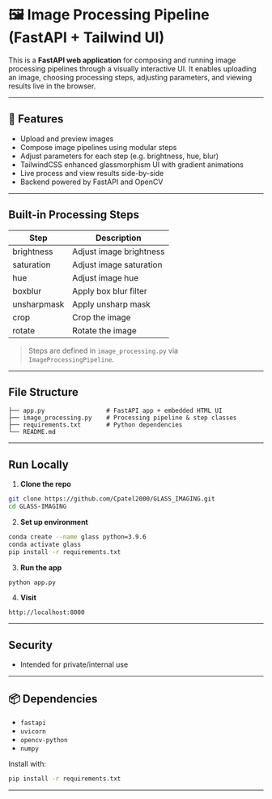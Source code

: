 # 🖼️ Image Processing Pipeline (FastAPI + Tailwind UI)

This is a **FastAPI web application** for composing and running image processing pipelines through a visually interactive UI.
It enables uploading an image, choosing processing steps, adjusting parameters, and viewing results live in the browser.

---

## 🚀 Features

* Upload and preview images 
* Compose image pipelines using modular steps
* Adjust parameters for each step (e.g. brightness, hue, blur)
* TailwindCSS enhanced glassmorphism UI with gradient animations
* Live process and view results side-by-side
* Backend powered by FastAPI and OpenCV

---

## Built-in Processing Steps

| Step        | Description             |
| ----------- | ----------------------- |
| brightness  | Adjust image brightness |
| saturation  | Adjust image saturation |
| hue         | Adjust image hue        |
| boxblur     | Apply box blur filter   |
| unsharpmask | Apply unsharp mask      |
| crop        | Crop the image          |
| rotate      | Rotate the image        |

> Steps are defined in `image_processing.py` via `ImageProcessingPipeline`.

---

## File Structure

```
├── app.py                 # FastAPI app + embedded HTML UI
├── image_processing.py    # Processing pipeline & step classes
├── requirements.txt       # Python dependencies
└── README.md
```

---

## Run Locally

1. **Clone the repo**

```bash
git clone https://github.com/Cpatel2000/GLASS_IMAGING.git
cd GLASS-IMAGING
```

2. **Set up environment**

```bash
conda create --name glass python=3.9.6 
conda activate glass
pip install -r requirements.txt
```

3. **Run the app**

```bash
python app.py
```

4. **Visit**

```
http://localhost:8000
```

---

## Security

* Intended for private/internal use


---

## 📦 Dependencies

* `fastapi`
* `uvicorn`
* `opencv-python`
* `numpy`

Install with:

```bash
pip install -r requirements.txt
```

---


